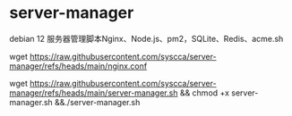 # server-manager
debian 12 服务器管理脚本Nginx、Node.js、pm2，SQLite、Redis、acme.sh

wget https://raw.githubusercontent.com/syscca/server-manager/refs/heads/main/nginx.conf

wget https://raw.githubusercontent.com/syscca/server-manager/refs/heads/main/server-manager.sh && chmod +x server-manager.sh &&./server-manager.sh
